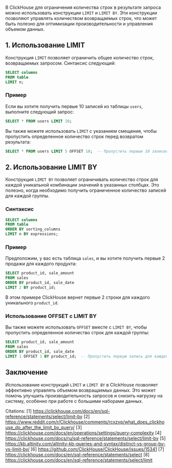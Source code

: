 В ClickHouse для ограничения количества строк в результате запроса можно использовать конструкции `LIMIT` и `LIMIT BY`. Эти конструкции позволяют управлять количеством возвращаемых строк, что может быть полезно для оптимизации производительности и управления объемом данных.

## 1. Использование LIMIT

Конструкция `LIMIT` позволяет ограничить общее количество строк, возвращаемых запросом. Синтаксис следующий:

```sql
SELECT columns
FROM table
LIMIT n;
```

### Пример

Если вы хотите получить первые 10 записей из таблицы `users`, выполните следующий запрос:

```sql
SELECT * FROM users LIMIT 10;
```

Вы также можете использовать `LIMIT` с указанием смещения, чтобы пропустить определенное количество строк перед возвратом результата:

```sql
SELECT * FROM users LIMIT 5 OFFSET 10;  -- Пропустить первые 10 записей и вернуть следующие 5
```

## 2. Использование LIMIT BY

Конструкция `LIMIT BY` позволяет ограничивать количество строк для каждой уникальной комбинации значений в указанных столбцах. Это полезно, когда необходимо получить ограниченное количество записей для каждой группы.

### Синтаксис

```sql
SELECT columns
FROM table
ORDER BY sorting_columns
LIMIT n BY expressions;
```

### Пример

Предположим, у вас есть таблица `sales`, и вы хотите получить первые 2 продажи для каждого продукта:

```sql
SELECT product_id, sale_amount
FROM sales
ORDER BY product_id, sale_date
LIMIT 2 BY product_id;
```

В этом примере ClickHouse вернет первые 2 строки для каждого уникального `product_id`.

### Использование OFFSET с LIMIT BY

Вы также можете использовать `OFFSET` вместе с `LIMIT BY`, чтобы пропустить определенное количество строк для каждой группы:

```sql
SELECT product_id, sale_amount
FROM sales
ORDER BY product_id, sale_date
LIMIT 1 OFFSET 1 BY product_id;  -- Пропустить первую запись для каждого продукта и вернуть следующую
```

## Заключение

Использование конструкций `LIMIT` и `LIMIT BY` в ClickHouse позволяет эффективно управлять объемом возвращаемых данных. Это может помочь улучшить производительность запросов и снизить нагрузку на систему, особенно при работе с большими наборами данных.

Citations:
[1] https://clickhouse.com/docs/en/sql-reference/statements/select/limit-by
[2] https://www.reddit.com/r/Clickhouse/comments/rcxzvp/what_does_clickhouse_do_after_the_limit_by_query/
[3] https://clickhouse.com/docs/en/operations/settings/query-complexity
[4] https://clickhouse.com/docs/ru/sql-reference/statements/select/limit-by
[5] https://kb.altinity.com/altinity-kb-queries-and-syntax/distinct-vs-group-by-vs-limit-by/
[6] https://github.com/ClickHouse/ClickHouse/issues/15341
[7] https://clickhouse.com/docs/en/sql-reference/statements/select
[8] https://clickhouse.com/docs/en/sql-reference/statements/select/limit